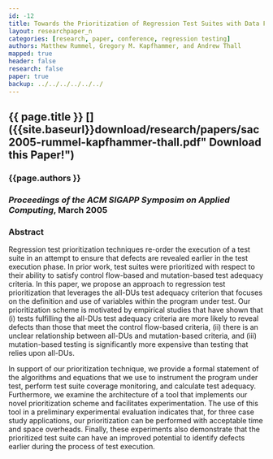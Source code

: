 ```yaml
---
id: -12
title: Towards the Prioritization of Regression Test Suites with Data Flow Information
layout: researchpaper_n
categories: [research, paper, conference, regression testing]
authors: Matthew Rummel, Gregory M. Kapfhammer, and Andrew Thall
mapped: true
header: false
research: false
paper: true
backup: ../../../../../../
---
```


## {{ page.title }} [<i class="fa fa-download"></i>]({{site.baseurl}}download/research/papers/sac2005-rummel-kapfhammer-thall.pdf" Download this Paper!")

### {{page.authors }}

### <em>Proceedings of the ACM SIGAPP Symposim on Applied Computing</em>, March 2005

### Abstract

Regression test prioritization techniques re-order the execution of a test suite in an attempt to ensure that defects
are revealed earlier in the test execution phase. In prior work, test suites were prioritized with respect to their
ability to satisfy control flow-based and mutation-based test adequacy criteria. In this paper, we propose an approach
to regression test prioritization that leverages the all-DUs test adequacy criterion that focuses on the definition and
use of variables within the program under test. Our prioritization scheme is motivated by empirical studies that have
shown that (i) tests fulfilling the all-DUs test adequacy criteria are more likely to reveal defects than those that
meet the control flow-based criteria, (ii) there is an unclear relationship between all-DUs and mutation-based criteria,
and (iii) mutation-based testing is significantly more expensive than testing that relies upon all-DUs.

In support of our prioritization technique, we provide a formal statement of the algorithms and equations that we use to
instrument the program under test, perform test suite coverage monitoring, and calculate test adequacy. Furthermore, we
examine the architecture of a tool that implements our novel prioritization scheme and facilitates experimentation. The
use of this tool in a preliminary experimental evaluation indicates that, for three case study applications, our
prioritization can be performed with acceptable time and space overheads. Finally, these experiments also demonstrate
that the prioritized test suite can have an improved potential to identify defects earlier during the process of test
execution.
